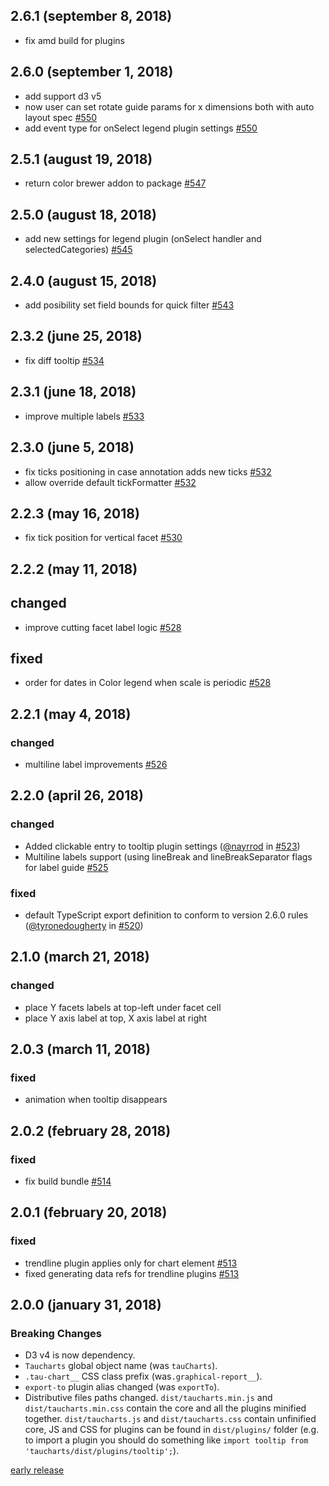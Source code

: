 ## 2.6.1 (september 8, 2018)

- fix amd build for plugins

## 2.6.0 (september 1, 2018)

- add support d3 v5
- now user can set rotate guide params for x dimensions both with auto layout spec [#550](https://github.com/TargetProcess/tauCharts/pull/550)
- add event type for onSelect legend plugin settings  [#550](https://github.com/TargetProcess/tauCharts/pull/550)

## 2.5.1 (august 19, 2018)

- return color brewer addon to package [#547](https://github.com/TargetProcess/tauCharts/pull/547)

## 2.5.0 (august 18, 2018)

- add new settings for legend plugin (onSelect handler and selectedCategories) [#545](https://github.com/TargetProcess/tauCharts/pull/545)

## 2.4.0 (august 15, 2018)

- add posibility set field bounds for quick filter [#543](https://github.com/TargetProcess/tauCharts/pull/543)

## 2.3.2 (june 25, 2018)

- fix diff tooltip [#534](https://github.com/TargetProcess/tauCharts/pull/534)

## 2.3.1 (june 18, 2018)

- improve multiple labels [#533](https://github.com/TargetProcess/tauCharts/pull/533)

## 2.3.0 (june 5, 2018)

- fix ticks positioning in case annotation adds new ticks [#532](https://github.com/TargetProcess/tauCharts/pull/532)
- allow override default tickFormatter [#532](https://github.com/TargetProcess/tauCharts/pull/532)

## 2.2.3 (may 16, 2018)

- fix tick position for vertical facet [#530](https://github.com/TargetProcess/tauCharts/pull/530)

## 2.2.2 (may 11, 2018)

## changed

- improve cutting facet label logic [#528](https://github.com/TargetProcess/tauCharts/pull/528)

## fixed

- order for dates in Color legend when scale is periodic [#528](https://github.com/TargetProcess/tauCharts/pull/528)


## 2.2.1 (may 4, 2018)

### changed

- multiline label improvements [#526](https://github.com/TargetProcess/tauCharts/pull/526)




## 2.2.0 (april 26, 2018)

### changed

- Added clickable entry to tooltip plugin settings ([@nayrrod](https://github.com/nayrrod) in [#523](https://github.com/TargetProcess/tauCharts/pull/523))
- Multiline labels support (using lineBreak and lineBreakSeparator flags for label guide [#525](https://github.com/TargetProcess/tauCharts/pull/525)

### fixed
- default TypeScript export definition to conform to version 2.6.0 rules
  ([@tyronedougherty](https://github.com/tyronedougherty) in [#520](https://github.com/TargetProcess/tauCharts/pull/520))

## 2.1.0 (march 21, 2018)

### changed

- place Y facets labels at top-left under facet cell
- place Y axis label at top, X axis label at right


## 2.0.3 (march 11, 2018)

### fixed

- animation when tooltip disappears

## 2.0.2 (february 28, 2018)

### fixed

- fix build bundle [#514](https://github.com/TargetProcess/tauCharts/pull/514)

## 2.0.1 (february 20, 2018)

### fixed

- trendline plugin applies only for chart element [#513](https://github.com/TargetProcess/tauCharts/pull/513)
- fixed generating data refs for trendline plugins [#513](https://github.com/TargetProcess/tauCharts/pull/513)

## 2.0.0 (january 31, 2018)

### Breaking Changes

- D3 v4 is now dependency.
- `Taucharts` global object name (was `tauCharts`).
- `.tau-chart__` CSS class prefix (was`.graphical-report__`).
- `export-to` plugin alias changed (was `exportTo`).
- Distributive files paths changed. `dist/taucharts.min.js` and `dist/taucharts.min.css` contain the core and all the plugins minified together. `dist/taucharts.js` and `dist/taucharts.css` contain unfinified core, JS and CSS for plugins can be found in `dist/plugins/` folder (e.g. to import a plugin you should do something like `import tooltip from 'taucharts/dist/plugins/tooltip';`).

[early release](https://github.com/TargetProcess/tauCharts/releases)
